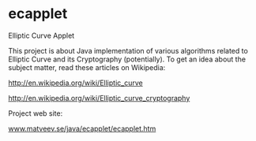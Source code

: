 # ecapplet
Elliptic Curve Applet

This project is about Java implementation of various algorithms related to Elliptic Curve and its Cryptography (potentially). To get an idea about the subject matter, read these articles on Wikipedia:

http://en.wikipedia.org/wiki/Elliptic_curve

http://en.wikipedia.org/wiki/Elliptic_curve_cryptography

Project web site:

www.matveev.se/java/ecapplet/ecapplet.htm
